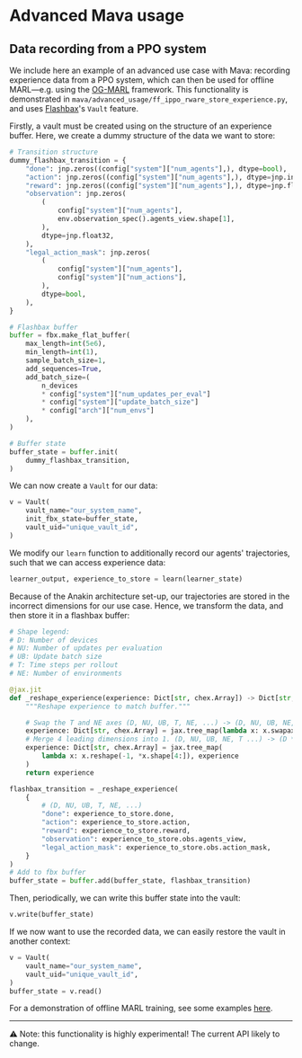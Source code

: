 # Advanced Mava usage
## Data recording from a PPO system
We include here an example of an advanced use case with Mava: recording experience data from a PPO system, which can then be used for offline MARL—e.g. using the [OG-MARL](https://github.com/instadeepai/og-marl) framework. This functionality is demonstrated in `mava/advanced_usage/ff_ippo_rware_store_experience.py`, and uses [Flashbax](https://github.com/instadeepai/flashbax)'s `Vault` feature.

Firstly, a vault must be created using on the structure of an experience buffer. Here, we create a dummy structure of the data we want to store:
```py
# Transition structure
dummy_flashbax_transition = {
    "done": jnp.zeros((config["system"]["num_agents"],), dtype=bool),
    "action": jnp.zeros((config["system"]["num_agents"],), dtype=jnp.int32),
    "reward": jnp.zeros((config["system"]["num_agents"],), dtype=jnp.float32),
    "observation": jnp.zeros(
        (
            config["system"]["num_agents"],
            env.observation_spec().agents_view.shape[1],
        ),
        dtype=jnp.float32,
    ),
    "legal_action_mask": jnp.zeros(
        (
            config["system"]["num_agents"],
            config["system"]["num_actions"],
        ),
        dtype=bool,
    ),
}

# Flashbax buffer
buffer = fbx.make_flat_buffer(
    max_length=int(5e6),
    min_length=int(1),
    sample_batch_size=1,
    add_sequences=True,
    add_batch_size=(
        n_devices
        * config["system"]["num_updates_per_eval"]
        * config["system"]["update_batch_size"]
        * config["arch"]["num_envs"]
    ),
)

# Buffer state
buffer_state = buffer.init(
    dummy_flashbax_transition,
)
```

We can now create a `Vault` for our data:
```py
v = Vault(
    vault_name="our_system_name",
    init_fbx_state=buffer_state,
    vault_uid="unique_vault_id",
)
```

We modify our `learn` function to additionally record our agents' trajectories, such that we can access experience data:
```py
learner_output, experience_to_store = learn(learner_state)
```

Because of the Anakin architecture set-up, our trajectories are stored in the incorrect dimensions for our use case. Hence, we transform the data, and then store it in a flashbax buffer:
```py
# Shape legend:
# D: Number of devices
# NU: Number of updates per evaluation
# UB: Update batch size
# T: Time steps per rollout
# NE: Number of environments

@jax.jit
def _reshape_experience(experience: Dict[str, chex.Array]) -> Dict[str, chex.Array]:
    """Reshape experience to match buffer."""

    # Swap the T and NE axes (D, NU, UB, T, NE, ...) -> (D, NU, UB, NE, T, ...)
    experience: Dict[str, chex.Array] = jax.tree_map(lambda x: x.swapaxes(3, 4), experience)
    # Merge 4 leading dimensions into 1. (D, NU, UB, NE, T ...) -> (D * NU * UB * NE, T, ...)
    experience: Dict[str, chex.Array] = jax.tree_map(
        lambda x: x.reshape(-1, *x.shape[4:]), experience
    )
    return experience

flashbax_transition = _reshape_experience(
    {
        # (D, NU, UB, T, NE, ...)
        "done": experience_to_store.done,
        "action": experience_to_store.action,
        "reward": experience_to_store.reward,
        "observation": experience_to_store.obs.agents_view,
        "legal_action_mask": experience_to_store.obs.action_mask,
    }
)
# Add to fbx buffer
buffer_state = buffer.add(buffer_state, flashbax_transition)
```

Then, periodically, we can write this buffer state into the vault:
```py
v.write(buffer_state)
```

If we now want to use the recorded data, we can easily restore the vault in another context:
```py
v = Vault(
    vault_name="our_system_name",
    vault_uid="unique_vault_id",
)
buffer_state = v.read()
```

For a demonstration of offline MARL training, see some examples [here](https://github.com/instadeepai/og-marl/tree/feat/vault).

---
⚠️ Note: this functionality is highly experimental! The current API likely to change.
